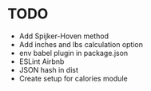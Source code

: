 # TODO

* Add Spijker-Hoven method
* Add inches and lbs calculation option
* env babel plugin in package.json
* ESLint Airbnb
* JSON hash in dist
* Create setup for calories module
